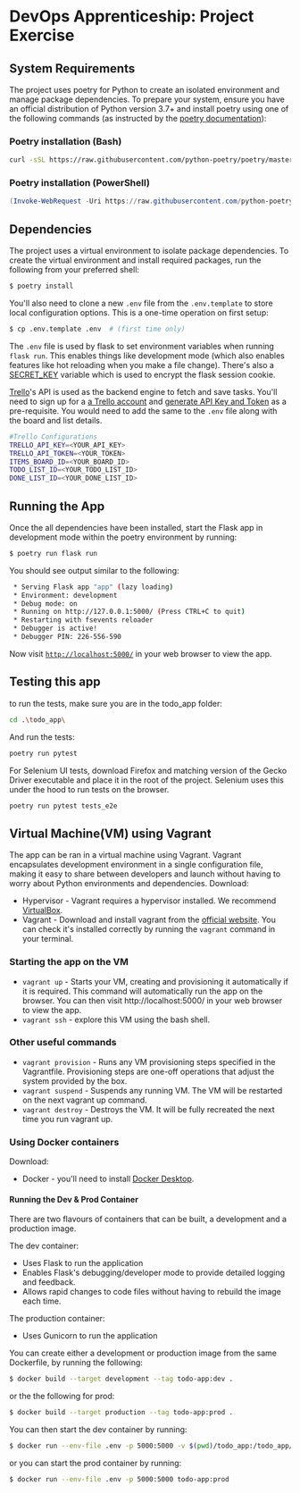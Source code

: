 # DevOps Apprenticeship: Project Exercise

## System Requirements

The project uses poetry for Python to create an isolated environment and manage package dependencies. To prepare your system, ensure you have an official distribution of Python version 3.7+ and install poetry using one of the following commands (as instructed by the [poetry documentation](https://python-poetry.org/docs/#system-requirements)):

### Poetry installation (Bash)

```bash
curl -sSL https://raw.githubusercontent.com/python-poetry/poetry/master/get-poetry.py | python
```

### Poetry installation (PowerShell)

```powershell
(Invoke-WebRequest -Uri https://raw.githubusercontent.com/python-poetry/poetry/master/get-poetry.py -UseBasicParsing).Content | python
```

## Dependencies

The project uses a virtual environment to isolate package dependencies. To create the virtual environment and install required packages, run the following from your preferred shell:

```bash
$ poetry install
```

You'll also need to clone a new `.env` file from the `.env.template` to store local configuration options. This is a one-time operation on first setup:

```bash
$ cp .env.template .env  # (first time only)
```

The `.env` file is used by flask to set environment variables when running `flask run`. This enables things like development mode (which also enables features like hot reloading when you make a file change). There's also a [SECRET_KEY](https://flask.palletsprojects.com/en/1.1.x/config/#SECRET_KEY) variable which is used to encrypt the flask session cookie.

[Trello](https://trello.com)'s API is used as the backend engine to fetch and save tasks. You'll need to sign up for a [a Trello account](https://trello.com/signup) and [generate API Key and Token](https://trello.com/app-key) as a pre-requisite. You would need to add the same to the `.env` file along with the board and list details.

```bash
#Trello Configurations
TRELLO_API_KEY=<YOUR_API_KEY>
TRELLO_API_TOKEN=<YOUR_TOKEN>
ITEMS_BOARD_ID=<YOUR_BOARD_ID>
TODO_LIST_ID=<YOUR_TODO_LIST_ID>
DONE_LIST_ID=<YOUR_DONE_LIST_ID>
```
## Running the App

Once the all dependencies have been installed, start the Flask app in development mode within the poetry environment by running:
```bash
$ poetry run flask run
```

You should see output similar to the following:
```bash
 * Serving Flask app "app" (lazy loading)
 * Environment: development
 * Debug mode: on
 * Running on http://127.0.0.1:5000/ (Press CTRL+C to quit)
 * Restarting with fsevents reloader
 * Debugger is active!
 * Debugger PIN: 226-556-590
```
Now visit [`http://localhost:5000/`](http://localhost:5000/) in your web browser to view the app.

## Testing this app

to run the tests, make sure you are in the todo_app folder:
```bash
cd .\todo_app\
```
And run the tests:
```bash
poetry run pytest
```
For Selenium UI tests, download Firefox and matching version of the Gecko Driver executable and place it in the root of the project. Selenium uses this under the hood to run tests on the browser.
```bash
poetry run pytest tests_e2e
```
## Virtual Machine(VM) using Vagrant
The app can be ran in a virtual machine using Vagrant. 
Vagrant encapsulates development environment in a single configuration file, making it easy to share
between developers and launch without having to worry about Python environments and dependencies.
Download: 
* Hypervisor - Vagrant requires a hypervisor installed. We recommend [VirtualBox](https://www.virtualbox.org/).
* Vagrant - Download and install vagrant from the [official website](https://www.vagrantup.com/). You can check it's installed correctly by running the `vagrant` command in your terminal.

### Starting the app on the VM
* `vagrant up` - Starts your VM, creating and provisioning it automatically if it is required. This command will automatically run the app on the browser.
You can then visit http://localhost:5000/ in your web browser to view the app.
* `vagrant ssh` - explore this VM using the bash shell. 

### Other useful commands
* `vagrant provision` - Runs any VM provisioning steps specified in the Vagrantfile. Provisioning steps are one-off operations that adjust the system provided by the box.
* `vagrant suspend` - Suspends any running VM. The VM will be restarted on the next vagrant up command.
* `vagrant destroy` - Destroys the VM. It will be fully recreated the next time you run vagrant up.

### Using Docker containers

Download: 
* Docker - you'll need to install [Docker Desktop](https://www.docker.com/products/docker-desktop).

#### Running the Dev & Prod Container

There are two flavours of containers that can be built, a development and a production image.

The dev container:
* Uses Flask to run the application
* Enables Flask's debugging/developer mode to provide detailed logging and feedback.
* Allows rapid changes to code files without having to rebuild the image each time.

The production container:
* Uses Gunicorn to run the application

You can create either a development or production image from the same Dockerfile, by running the following:
```bash
$ docker build --target development --tag todo-app:dev .
```
or the the following for prod:
```bash
$ docker build --target production --tag todo-app:prod .
```
You can then start the dev container by running:
```bash
$ docker run --env-file .env -p 5000:5000 -v $(pwd)/todo_app:/todo_app/todo_app  todo-app:dev
```
or you can start the prod container by running:
```bash
$ docker run --env-file .env -p 5000:5000 todo-app:prod
```